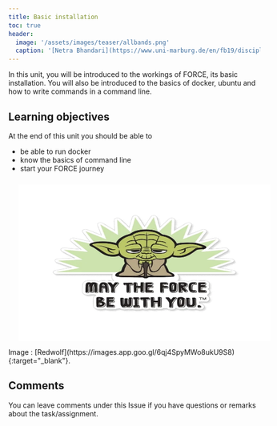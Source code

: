 ```yaml
---
title: Basic installation
toc: true
header:
  image: '/assets/images/teaser/allbands.png'
  caption: '[Netra Bhandari](https://www.uni-marburg.de/en/fb19/disciplines/physisch/environmentalinformatics){:target="_blank"}'
---
```


In this unit, you will be introduced to the workings of FORCE, its basic installation. You will also be introduced to the basics of docker, ubuntu and how to write commands in a command line.
<!--more-->

## Learning objectives
At the end of this unit you should be able to
* be able to run docker
* know the basics of command line
* start your FORCE journey

<img src="may-the-force-be-with-you-sticker.jpeg" width="570" height="313" align="centre" vspace="10" hspace="20">
Image : [Redwolf](https://images.app.goo.gl/6qj4SpyMWo8ukU9S8){:target="_blank"}.

## Comments

You can leave comments under this Issue if you have questions or remarks about the task/assignment. 

<script src="https://utteranc.es/client.js"
        repo="GeoMOER/FORCE"
        issue-term="moer-mpg-FORCE-00-Basic_Installation"
        theme="github-light"
        crossorigin="anonymous"
        async>
</script>